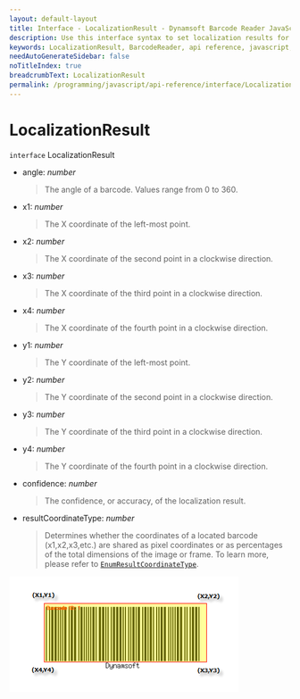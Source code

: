 ```yaml
---
layout: default-layout
title: Interface - LocalizationResult - Dynamsoft Barcode Reader JavaScript Edition API
description: Use this interface syntax to set localization results for barcodes  when using Dynamsoft Barcode Reader JavaScript Edition in your project.
keywords: LocalizationResult, BarcodeReader, api reference, javascript, js
needAutoGenerateSidebar: false
noTitleIndex: true
breadcrumbText: LocalizationResult
permalink: /programming/javascript/api-reference/interface/LocalizationResult-v9.6.2.html
---
```



# LocalizationResult

`interface` LocalizationResult

* angle: *number*

  > The angle of a barcode. Values range from 0 to 360.

* x1: *number*

  > The X coordinate of the left-most point.

* x2: *number*

  > The X coordinate of the second point in a clockwise direction.

* x3: *number*

  > The X coordinate of the third point in a clockwise direction.

* x4: *number*

  > The X coordinate of the fourth point in a clockwise direction.

* y1: *number*

  > The Y coordinate of the left-most point.

* y2: *number*

  > The Y coordinate of the second point in a clockwise direction.

* y3: *number*

  > The Y coordinate of the third point in a clockwise direction.

* y4: *number*

  > The Y coordinate of the fourth point in a clockwise direction.

* confidence: *number*

  > The confidence, or accuracy, of the localization result.

* resultCoordinateType: *number*

  > Determines whether the coordinates of a located barcode (x1,x2,x3,etc.) are shared as pixel coordinates or as percentages of the total dimensions of the image or frame. To learn more, please refer to [`EnumResultCoordinateType`](../enum/EnumResultCoordinateType.md).

![localizationresult](../assets/localizationresult.png)
